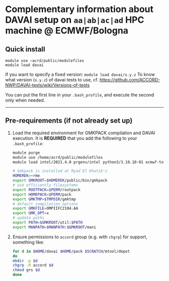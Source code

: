Complementary information about DAVAI setup on `aa|ab|ac|ad` HPC machine @ ECMWF/Bologna
========================================================================================

Quick install
-------------

```
module use ~acrd/public/modulefiles
module load davai
```

If you want to specify a fixed version: `module load davai/x.y.z`
To know what version (`x.y.z`) of davai tests to use, cf. https://github.com/ACCORD-NWP/DAVAI-tests/wiki/Versions-of-tests

You can put the first line in your `.bash_profile`, and execute the second only when needed.

---

Pre-requirements (if not already set up)
----------------------------------------

1. Load the required environment for GMKPACK compilation and DAVAI execution. It is **REQUIRED** that you add the following to your `.bash_profile`:
   ```bash
   module purge
   module use /home/acrd/public/modulefiles
   module load intel/2021.4.0 prgenv/intel python3/3.10.10-01 ecmwf-toolbox/2021.08.3.0 davai/master

   # Gmkpack is installed at Ryad El Khatib's
   HOMEREK=~rme
   export GMKROOT=$HOMEREK/public/bin/gmkpack
   # use efficiently filesystems
   export ROOTPACK=$PERM/rootpack
   export HOMEPACK=$PERM/pack
   export GMKTMP=$TMPDIR/gmktmp
   # default compilation options
   export GMKFILE=OMPIIFC2104.AA
   export GMK_OPT=x
   # update paths
   export PATH=$GMKROOT/util:$PATH
   export MANPATH=$MANPATH:$GMKROOT/mani
   ```

2. Ensure permissions to `accord` group (e.g. with `chgrp`) for support, something like:
   ```bash
   for d in $HOME/davai $HOME/pack $SCRATCH/mtool/depot
   do
   mkdir -p $d
   chgrp -R accord $d
   chmod g+s $d
   done
   ```

